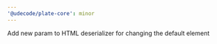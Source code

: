 ```yaml
---
'@udecode/plate-core': minor
---
```


Add new param to HTML deserializer for changing the default element

